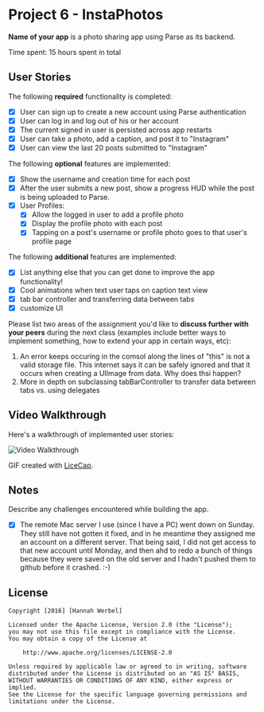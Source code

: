 # Project 6 - InstaPhotos

**Name of your app** is a photo sharing app using Parse as its backend.

Time spent: 15 hours spent in total

## User Stories

The following **required** functionality is completed:

- [x] User can sign up to create a new account using Parse authentication
- [x] User can log in and log out of his or her account
- [x] The current signed in user is persisted across app restarts
- [x] User can take a photo, add a caption, and post it to "Instagram"
- [x] User can view the last 20 posts submitted to "Instagram"

The following **optional** features are implemented:

- [x] Show the username and creation time for each post
- [x] After the user submits a new post, show a progress HUD while the post is being uploaded to Parse.
- [x] User Profiles:
   - [x] Allow the logged in user to add a profile photo
   - [x] Display the profile photo with each post
   - [x] Tapping on a post's username or profile photo goes to that user's profile page

The following **additional** features are implemented:

- [x] List anything else that you can get done to improve the app functionality!
- [x] Cool animations when text user taps on caption text view
- [x] tab bar controller and transferring data between tabs
- [x] customize UI

Please list two areas of the assignment you'd like to **discuss further with your peers** during the next class (examples include better ways to implement something, how to extend your app in certain ways, etc):

1. An error keeps occuring in the comsol along the lines of "this" is not a valid storage file. This internet says it can be safely ignored and that it occurs when creating a UIImage from data. Why does thsi happen?
2. More in depth on subclassing tabBarController to transfer data between tabs vs. using delegates 

## Video Walkthrough 

Here's a walkthrough of implemented user stories:

<img src= 'http://i.imgur.com/rPa69QC.gif' title='Video Walkthrough' width='' alt='Video Walkthrough' />

GIF created with [LiceCap](http://www.cockos.com/licecap/).

## Notes

Describe any challenges encountered while building the app.
- [x] The remote Mac server I use (since I have a PC) went down on Sunday. They still have not gotten it fixed, and in he meantime they assigned me an account on a different server. That being said, I did not get access to that new account until Monday, and then ahd to redo a bunch of things because they were saved on the old server and I hadn't pushed them to github before it crashed. :-)  
## License

    Copyright [2016] [Hannah Werbel]

    Licensed under the Apache License, Version 2.0 (the "License");
    you may not use this file except in compliance with the License.
    You may obtain a copy of the License at

        http://www.apache.org/licenses/LICENSE-2.0

    Unless required by applicable law or agreed to in writing, software
    distributed under the License is distributed on an "AS IS" BASIS,
    WITHOUT WARRANTIES OR CONDITIONS OF ANY KIND, either express or implied.
    See the License for the specific language governing permissions and
    limitations under the License.

